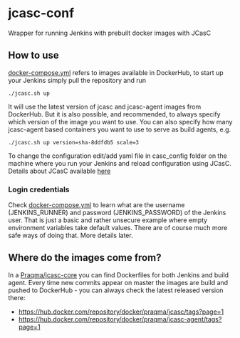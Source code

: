 # jcasc-conf
Wrapper for running Jenkins with prebuilt docker images with JCasC

## How to use

[docker-compose.yml](docker-compose.yml) refers to images available in DockerHub, to start up your Jenkins simply pull the repository and run

```
./jcasc.sh up
```

It will use the latest version of jcasc and jcasc-agent images from DockerHub. But it is also possible, and recommended, to always specify which version of the image you want to use. You can also specify how many jcasc-agent based containers you want to use to serve as build agents, e.g.

```
./jcasc.sh up version=sha-8ddfdb5 scale=3
```

To change the configuration edit/add yaml file in casc_config folder on the machine where you run your Jenkins and reload configuration using JCasC.
Details about JCasC available [here](https://github.com/jenkinsci/configuration-as-code-plugin)

### Login credentials

Check [docker-compose.yml](docker-compose.yml) to learn what are the username (JENKINS_RUNNER) and password (JENKINS_PASSWORD) of the Jenkins user. That is just a basic and rather unsecure example where empty environment variables take default values. There are of course much more safe ways of doing that. More details later.

## Where do the images come from?

In a [Praqma/jcasc-core](https://github.com/Praqma/jcasc-core) you can find Dockerfiles for both Jenkins and build agent. Every time new commits appear on master the images are build and pushed to DockerHub - you can always check the latest released version there:
* https://hub.docker.com/repository/docker/praqma/jcasc/tags?page=1
* https://hub.docker.com/repository/docker/praqma/jcasc-agent/tags?page=1
